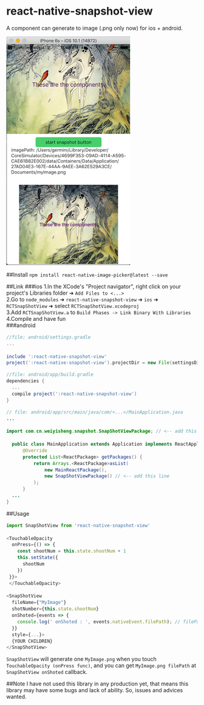 # react-native-snapshot-view


A component can generate to image (.png only now) for ios + android.

![exampleSnapshot](./image/example.png "exampleIamge")


##Install
```npm install react-native-image-picker@latest --save```

##Link
###ios
  1.In the XCode's "Project navigator", right click on your project's Libraries folder ➜ `Add Files to <...>`<br>
  2.Go to `node_modules` ➜ `react-native-snapshot-view` ➜ `ios` ➜ `RCTSnapShotView` ➜ select `RCTSnapShotView.xcodeproj`<br>
  3.Add `RCTSnapShotView.a` to `Build Phases -> Link Binary With Libraries`<br>
  4.Compile and have fun<br>
###android
  ```gradle
  //file: android/settings.gradle
  ...
  
  include ':react-native-snapshot-view'
  project(':react-native-snapshot-view').projectDir = new File(settingsDir, '../node_modules/react-native-snapshot-view/android/app')
  ```
  ```gradle
  //file: android/app/build.gradle
  dependencies {
    ...
    compile project(':react-native-snapshot-view')
  }
  ```
  ```java
  // file: android/app/src/main/java/com/<...>/MainApplication.java
  ...

  import com.cn.weiyisheng.snapshot.SnapShotViewPackage; // <-- add this import

    public class MainApplication extends Application implements ReactApplication {
        @Override
        protected List<ReactPackage> getPackages() {
            return Arrays.<ReactPackage>asList(
                new MainReactPackage(),
                new SnapShotViewPackage() // <-- add this line
            );
        }
    ...
  }
  ```
##Usage
  ```javascript
  import SnapShotView from 'react-native-snapshot-view'
  
  <TouchableOpacity 
    onPress={() => {
      const shootNum = this.state.shootNum + 1
      this.setState({
        shootNum
      })
   }}>
   </TouchableOpacity>
  
  <SnapShotView
    fileName={"MyImage"}
    shotNumber={this.state.shootNum}
    onShoted={events => {
      console.log(' onShoted : ', events.nativeEvent.filePath); // filePath is the .png path
    }}
    style={...}>
    {YOUR CHILDREN}
  </SnapShotView>
  ```
  `SnapShotView` will generate one `MyImage.png` when you touch `TouchableOpacity (onPress func)`, and you can get `MyImage.png filePath` at `SnapShotView onShoted` callback.

##Note
I have not used this library in any production yet, that means this library may have some bugs and lack of ability. So, issues and advices wanted.
